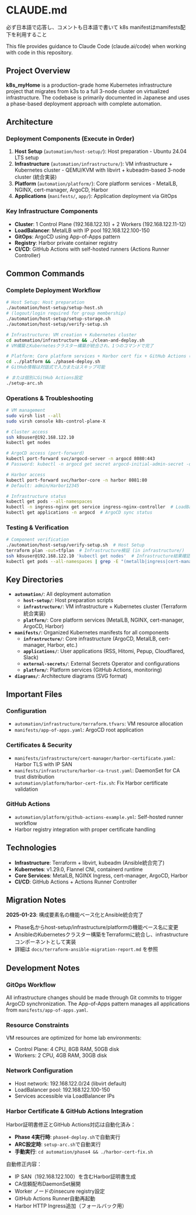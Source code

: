 # CLAUDE.md
必ず日本語で応答し、コメントも日本語で書いて
k8s manifestはmamifests配下を利用すること

This file provides guidance to Claude Code (claude.ai/code) when working with code in this repository.

## Project Overview

**k8s_myHome** is a production-grade home Kubernetes infrastructure project that migrates from k3s to a full 3-node cluster on virtualized infrastructure. The codebase is primarily documented in Japanese and uses a phase-based deployment approach with complete automation.

## Architecture

### Deployment Components (Execute in Order)
1. **Host Setup** (`automation/host-setup/`): Host preparation - Ubuntu 24.04 LTS setup
2. **Infrastructure** (`automation/infrastructure/`): VM infrastructure + Kubernetes cluster - QEMU/KVM with libvirt + kubeadm-based 3-node cluster (統合実装)
3. **Platform** (`automation/platform/`): Core platform services - MetalLB, NGINX, cert-manager, ArgoCD, Harbor
4. **Applications** (`manifests/`, `app/`): Application deployment via GitOps

### Key Infrastructure Components
- **Cluster**: 1 Control Plane (192.168.122.10) + 2 Workers (192.168.122.11-12)
- **LoadBalancer**: MetalLB with IP pool 192.168.122.100-150
- **GitOps**: ArgoCD using App-of-Apps pattern
- **Registry**: Harbor private container registry
- **CI/CD**: GitHub Actions with self-hosted runners (Actions Runner Controller)

## Common Commands

### Complete Deployment Workflow
```bash
# Host Setup: Host preparation
./automation/host-setup/setup-host.sh
# (logout/login required for group membership)
./automation/host-setup/setup-storage.sh  
./automation/host-setup/verify-setup.sh

# Infrastructure: VM creation + Kubernetes cluster
cd automation/infrastructure && ./clean-and-deploy.sh
# VM構築とKubernetesクラスター構築が統合され、1つのコマンドで完了

# Platform: Core platform services + Harbor cert fix + GitHub Actions (interactive)
cd ../platform && ./phase4-deploy.sh
# GitHub情報は対話式で入力またはスキップ可能

# または個別にGitHub Actions設定
./setup-arc.sh
```

### Operations & Troubleshooting
```bash
# VM management
sudo virsh list --all
sudo virsh console k8s-control-plane-X

# Cluster access
ssh k8suser@192.168.122.10
kubectl get nodes

# ArgoCD access (port-forward)
kubectl port-forward svc/argocd-server -n argocd 8080:443
# Password: kubectl -n argocd get secret argocd-initial-admin-secret -o jsonpath="{.data.password}" | base64 -d

# Harbor access
kubectl port-forward svc/harbor-core -n harbor 8081:80
# Default: admin/Harbor12345

# Infrastructure status
kubectl get pods --all-namespaces
kubectl -n ingress-nginx get service ingress-nginx-controller  # LoadBalancer IP
kubectl get applications -n argocd  # ArgoCD sync status
```

### Testing & Verification
```bash
# Component verification
./automation/host-setup/verify-setup.sh  # Host Setup
terraform plan -out=tfplan  # Infrastructure検証 (in infrastructure/)
ssh k8suser@192.168.122.10 'kubectl get nodes'  # Infrastructure結果確認
kubectl get pods --all-namespaces | grep -E "(metallb|ingress|cert-manager|argocd)"  # Platform
```

## Key Directories

- **`automation/`**: All deployment automation
  - **`host-setup/`**: Host preparation scripts
  - **`infrastructure/`**: VM infrastructure + Kubernetes cluster (Terraform統合実装)
  - **`platform/`**: Core platform services (MetalLB, NGINX, cert-manager, ArgoCD, Harbor)
- **`manifests/`**: Organized Kubernetes manifests for all components
  - **`infrastructure/`**: Core infrastructure (ArgoCD, MetalLB, cert-manager, Harbor, etc.)
  - **`applications/`**: User applications (RSS, Hitomi, Pepup, Cloudflared, Slack)
  - **`external-secrets/`**: External Secrets Operator and configurations  
  - **`platform/`**: Platform services (GitHub Actions, monitoring)
- **`diagrams/`**: Architecture diagrams (SVG format)

## Important Files

### Configuration
- `automation/infrastructure/terraform.tfvars`: VM resource allocation
- `manifests/app-of-apps.yaml`: ArgoCD root application

### Certificates & Security
- `manifests/infrastructure/cert-manager/harbor-certificate.yaml`: Harbor TLS with IP SAN
- `manifests/infrastructure/harbor-ca-trust.yaml`: DaemonSet for CA trust distribution
- `automation/platform/harbor-cert-fix.sh`: Fix Harbor certificate validation

### GitHub Actions
- `automation/platform/github-actions-example.yml`: Self-hosted runner workflow
- Harbor registry integration with proper certificate handling

## Technologies

- **Infrastructure**: Terraform + libvirt, kubeadm (Ansible統合完了)
- **Kubernetes**: v1.29.0, Flannel CNI, containerd runtime
- **Core Services**: MetalLB, NGINX Ingress, cert-manager, ArgoCD, Harbor
- **CI/CD**: GitHub Actions + Actions Runner Controller

## Migration Notes

**2025-01-23**: 構成要素名の機能ベース化とAnsible統合完了
- Phase名からhost-setup/infrastructure/platformの機能ベース名に変更
- AnsibleのKubernetesクラスター構築をTerraformに統合し、infrastructureコンポーネントとして実装
- 詳細は `docs/terraform-ansible-migration-report.md` を参照

## Development Notes

### GitOps Workflow
All infrastructure changes should be made through Git commits to trigger ArgoCD synchronization. The App-of-Apps pattern manages all applications from `manifests/app-of-apps.yaml`.

### Resource Constraints  
VM resources are optimized for home lab environments:
- Control Plane: 4 CPU, 8GB RAM, 50GB disk
- Workers: 2 CPU, 4GB RAM, 30GB disk

### Network Configuration
- Host network: 192.168.122.0/24 (libvirt default)
- LoadBalancer pool: 192.168.122.100-150
- Services accessible via LoadBalancer IPs

### Harbor Certificate & GitHub Actions Integration
Harbor証明書修正とGitHub Actions対応は自動化済み：
- **Phase 4実行時**: `phase4-deploy.sh`で自動実行
- **ARC設定時**: `setup-arc.sh`で自動実行
- **手動実行**: `cd automation/phase4 && ./harbor-cert-fix.sh`

自動修正内容：
- IP SAN（192.168.122.100）を含むHarbor証明書生成
- CA信頼配布DaemonSet展開
- Worker ノードのinsecure registry設定
- GitHub Actions Runner自動再起動
- Harbor HTTP Ingress追加（フォールバック用）